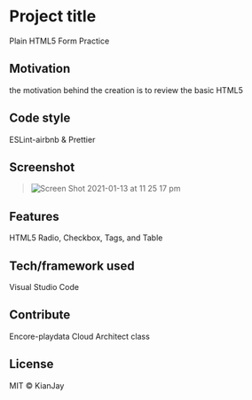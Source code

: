 <h1>Project title</h1>
Plain HTML5 Form Practice

<h2> Motivation</h2>
the motivation behind the creation is to review the basic HTML5 

<h2>Code style</h2>
ESLint-airbnb & Prettier

Screenshot
-------------

> ![Screen Shot 2021-01-13 at 11 25 17 pm](https://user-images.githubusercontent.com/54985943/104467440-aba70700-55f9-11eb-9dc2-a9fcce9503ad.png)

<h2>Features </h2>
HTML5 Radio, Checkbox, Tags, and Table

<h2>Tech/framework used</h2>
Visual Studio Code

<h2>Contribute</h2>
Encore-playdata Cloud Architect class

<h2>License</h2>
MIT © KianJay
